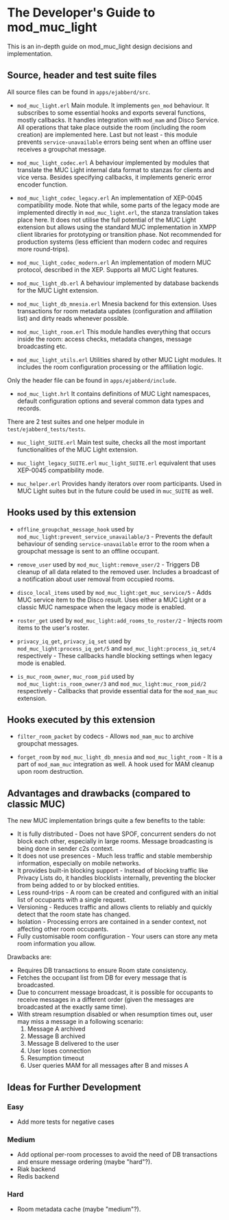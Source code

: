 The Developer's Guide to mod_muc_light
================================

This is an in-depth guide on mod_muc_light design decisions and implementation.

Source, header and test suite files
-------------------------------

All source files can be found in `apps/ejabberd/src`.

* `mod_muc_light.erl`
  Main module. 
  It implements `gen_mod` behaviour. 
  It subscribes to some essential hooks and exports several functions, mostly callbacks. 
  It handles integration with `mod_mam` and Disco Service. 
  All operations that take place outside the room (including the room creation) are implemented here. 
  Last but not least - this module prevents `service-unavailable` errors being sent when an offline user receives a groupchat message.

* `mod_muc_light_codec.erl`
  A behaviour implemented by modules that translate the MUC Light internal data format to stanzas for clients and vice versa.
  Besides specifying callbacks, it implements generic error encoder function.

* `mod_muc_light_codec_legacy.erl`
  An implementation of XEP-0045 compatibility mode. 
  Note that while, some parts of the legacy mode are implemented directly in `mod_muc_light.erl`, the stanza translation takes place here. 
  It does not utilise the full potential of the MUC Light extension but allows using the standard MUC implementation in XMPP client libraries for prototyping or transition phase. 
  Not recommended for production systems (less efficient than modern codec and requires more round-trips).

* `mod_muc_light_codec_modern.erl`
  An implementation of modern MUC protocol, described in the XEP. 
  Supports all MUC Light features.

* `mod_muc_light_db.erl`
  A behaviour implemented by database backends for the MUC Light extension.

* `mod_muc_light_db_mnesia.erl`
  Mnesia backend for this extension. 
  Uses transactions for room metadata updates (configuration and affiliation list) and dirty reads whenever possible.

* `mod_muc_light_room.erl`
  This module handles everything that occurs inside the room: access checks, metadata changes, message broadcasting etc.

* `mod_muc_light_utils.erl`
  Utilities shared by other MUC Light modules. 
  It includes the room configuration processing or the affiliation logic.

Only the header file can be found in `apps/ejabberd/include`.

* `mod_muc_light.hrl`
  It contains definitions of MUC Light namespaces, default configuration options and several common data types and records.

There are 2 test suites and one helper module in `test/ejabberd_tests/tests`.

* `muc_light_SUITE.erl`
  Main test suite, checks all the most important functionalities of the MUC Light extension.

* `muc_light_legacy_SUITE.erl`
  `muc_light_SUITE.erl` equivalent that uses XEP-0045 compatibility mode.

* `muc_helper.erl`
  Provides handy iterators over room participants. 
  Used in MUC Light suites but in the future could be used in `muc_SUITE` as well.

Hooks used by this extension
-----------------------

* `offline_groupchat_message_hook` used by `mod_muc_light:prevent_service_unavailable/3` - Prevents the default behaviour of sending `service-unavailable` error to the room when a groupchat message is sent to an offline occupant.

* `remove_user` used by `mod_muc_light:remove_user/2` - Triggers DB cleanup of all data related to the removed user. 
 Includes a broadcast of a notification about user removal from occupied rooms.

* `disco_local_items` used by `mod_muc_light:get_muc_service/5` - Adds MUC service item to the Disco result. 
 Uses either a MUC Light or a classic MUC namespace when the legacy mode is enabled.

* `roster_get` used by `mod_muc_light:add_rooms_to_roster/2` - Injects room items to the user's roster.

* `privacy_iq_get`, `privacy_iq_set` used by `mod_muc_light:process_iq_get/5` and `mod_muc_light:process_iq_set/4` respectively - These callbacks handle blocking settings when legacy mode is enabled.

* `is_muc_room_owner`, `muc_room_pid` used by `mod_muc_light:is_room_owner/3` and `mod_muc_light:muc_room_pid/2` respectively - Callbacks that provide essential data for the `mod_mam_muc` extension.

Hooks executed by this extension
-----------------------

* `filter_room_packet` by codecs - Allows `mod_mam_muc` to archive groupchat messages.

* `forget_room` by `mod_muc_light_db_mnesia` and `mod_muc_light_room` - It is a part of `mod_mam_muc` integration as well. 
 A hook used for MAM cleanup upon room destruction.

Advantages and drawbacks (compared to classic MUC)
-----------------------

The new MUC implementation brings quite a few benefits to the table:

* It is fully distributed - Does not have SPOF, concurrent senders do not block each other, especially in large rooms. 
 Message broadcasting is being done in sender c2s context.
* It does not use presences - Much less traffic and stable membership information, especially on mobile networks.
* It provides built-in blocking support - Instead of blocking traffic like Privacy Lists do, it handles blocklists internally, preventing the blocker from being added to or by blocked entities.
* Less round-trips - A room can be created and configured with an initial list of occupants with a single request.
* Versioning - Reduces traffic and allows clients to reliably and quickly detect that the room state has changed.
* Isolation - Processing errors are contained in a sender context, not affecting other room occupants.
* Fully customisable room configuration - Your users can store any meta room information you allow.

Drawbacks are:

* Requires DB transactions to ensure Room state consistency.
* Fetches the occupant list from DB for every message that is broadcasted.
* Due to concurrent message broadcast, it is possible for occupants to receive messages in a different order (given the messages are broadcasted at the exactly same time).
* With stream resumption disabled or when resumption times out, user may miss a message in a following scenario:
  1. Message A archived
  2. Message B archived
  3. Message B delivered to the user
  4. User loses connection
  5. Resumption timeout
  6. User queries MAM for all messages after B and misses A

Ideas for Further Development
-----------------------------

### Easy

  * Add more tests for negative cases

### Medium

  * Add optional per-room processes to avoid the need of DB transactions and ensure message ordering (maybe "hard"?).
  * Riak backend
  * Redis backend

### Hard

  * Room metadata cache (maybe "medium"?).

